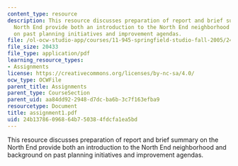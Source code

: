 ```yaml
---
content_type: resource
description: This resource discusses preparation of report and brief summary  on the
  North End provide both an introduction to the North End neighborhood and background
  on past planning initiatives and improvement agendas.
file: /ol-ocw-studio-app/courses/11-945-springfield-studio-fall-2005/24b13786096864b750384fdcfa1ea5bd_assignment1.pdf
file_size: 20433
file_type: application/pdf
learning_resource_types:
- Assignments
license: https://creativecommons.org/licenses/by-nc-sa/4.0/
ocw_type: OCWFile
parent_title: Assignments
parent_type: CourseSection
parent_uid: aa84dd92-2948-d7dc-ba6b-3c7f163efba9
resourcetype: Document
title: assignment1.pdf
uid: 24b13786-0968-64b7-5038-4fdcfa1ea5bd
---
```

This resource discusses preparation of report and brief summary  on the North End provide both an introduction to the North End neighborhood and background on past planning initiatives and improvement agendas.